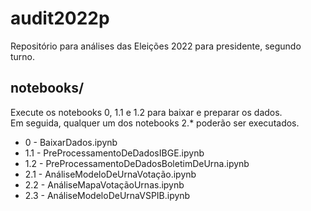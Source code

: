 # audit2022p
Repositório para análises das Eleições 2022 para presidente, segundo turno.

## notebooks/
Execute os notebooks 0, 1.1 e 1.2 para baixar e preparar os dados. <br>
Em seguida, qualquer um dos notebooks 2.* poderão ser executados. <br>

- 0 - BaixarDados.ipynb <br>
- 1.1 - PreProcessamentoDeDadosIBGE.ipynb <br> 
- 1.2 - PreProcessamentoDeDadosBoletimDeUrna.ipynb <br>
- 2.1 - AnáliseModeloDeUrnaVotação.ipynb <br>
- 2.2 - AnáliseMapaVotaçãoUrnas.ipynb <br>
- 2.3 - AnáliseModeloDeUrnaVSPIB.ipynb <br>
